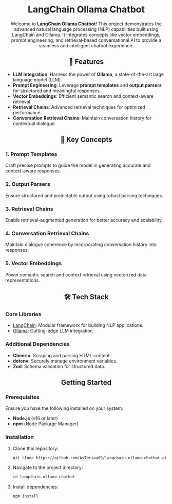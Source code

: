 <div align="center">

# LangChain Ollama Chatbot

Welcome to **LangChain Ollama Chatbot**! This project demonstrates the advanced natural language processing (NLP) capabilities built using LangChain and Ollama. It integrates concepts like vector embeddings, prompt engineering, and retrieval-based conversational AI to provide a seamless and intelligent chatbot experience.

</div>

<div align="center">

## 🚀 Features

</div>

- **LLM Integration**: Harness the power of **Ollama**, a state-of-the-art large language model (LLM).
- **Prompt Engineering**: Leverage **prompt templates** and **output parsers** for structured and meaningful responses.
- **Vector Embeddings**: Efficient semantic search and context-aware retrieval.
- **Retrieval Chains**: Advanced retrieval techniques for optimized performance.
- **Conversation Retrieval Chains**: Maintain conversation history for contextual dialogue.



<div align="center">

## 🧠 Key Concepts

</div>

### 1. **Prompt Templates**
Craft precise prompts to guide the model in generating accurate and context-aware responses.

### 2. **Output Parsers**
Ensure structured and predictable output using robust parsing techniques.

### 3. **Retrieval Chains**
Enable retrieval-augmented generation for better accuracy and scalability.

### 4. **Conversation Retrieval Chains**
Maintain dialogue coherence by incorporating conversation history into responses.

### 5. **Vector Embeddings**
Power semantic search and context retrieval using vectorized data representations.

  


<div align="center">

## 🛠️ Tech Stack

</div>

### Core Libraries
- [LangChain](https://www.langchain.com/): Modular framework for building NLP applications.
- [Ollama](https://ollama.ai/): Cutting-edge LLM integration.

### Additional Dependencies
- **Cheerio**: Scraping and parsing HTML content.
- **dotenv**: Securely manage environment variables.
- **Zod**: Schema validation for structured data.


<div align="center">

##  Getting Started

</div>

### Prerequisites
Ensure you have the following installed on your system:
- **Node.js** (v16 or later)
- **npm** (Node Package Manager)

### Installation
1. Clone this repository:
   ```bash
   git clone https://github.com/AsTeriaa09/langchain-ollama-chatbot.git
   ```

2. Navigate to the project directory:
   ```bash
   cd langchain-ollama-chatbot
   ```

3. Install dependencies:
   ```bash
   npm install
   ```










